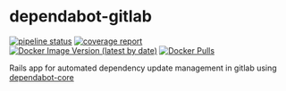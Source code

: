 # dependabot-gitlab

[![pipeline status](https://gitlab.com/andrcuns/dependabot-gitlab/badges/master/pipeline.svg)](https://gitlab.com/andrcuns/dependabot-gitlab/-/commits/master)
[![coverage report](https://gitlab.com/andrcuns/dependabot-gitlab/badges/master/coverage.svg)](https://gitlab.com/andrcuns/dependabot-gitlab/-/commits/master)
[![Docker Image Version (latest by date)](https://img.shields.io/docker/v/andrcuns/dependabot-gitlab?sort=date)](https://hub.docker.com/r/andrcuns/dependabot-gitlab)
[![Docker Pulls](https://img.shields.io/docker/pulls/andrcuns/dependabot-gitlab)](https://hub.docker.com/r/andrcuns/dependabot-gitlab)

Rails app for automated dependency update management in gitlab using [dependabot-core](https://github.com/dependabot/dependabot-core)
